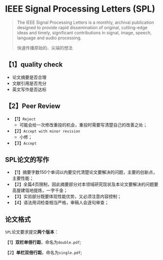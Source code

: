 # IEEE Signal Processing Letters (SPL)

> The IEEE Signal Processing Letters is a monthly, archival publication designed to provide rapid dissemination of original, cutting-edge ideas and timely, significant contributions in signal, image, speech, language and audio processing.
>
> 快速传播原始的、尖端的想法

## 【1】quality check

- 论文摘要是否合理
- 文献引用是否充分
- 英文写作是否达标

## 【2】Peer Review

- 【1】`Reject`
  - 可能会给一次修改重投的机会，重投时需要写清楚自己的改善之处；
- 【2】`Accept with minor revision`
  - 小修；
- 【3】`Accept`

## SPL论文的写作

- 【1】摘要字数150个单词以内要交代清楚论文要解决的问题，主要的创新点，主要性能；
- 【2】全篇4页限制，因此摘要部分对本领域研究现状及本论文要解决的问题要高屋建瓴地提炼，一字千金；
- 【3】实验部分既要体现性能优势，又必须注意内容控制；
- 【4】语法用词检查相当严格，审稿人会逐句审查；

## 论文格式

`SPL`论文要求提交**两个版本**：

【1】**双栏单倍行距**，命名为`double.pdf`;

【2】**单栏双倍行距**，命名为`single.pdf`;

